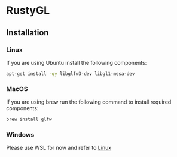 # RustyGL

## Installation

### Linux

If you are using Ubuntu install the following components:

```sh
apt-get install -qy libglfw3-dev libgl1-mesa-dev
```

### MacOS

If you are using brew run the following command to install required components:

```sh
brew install glfw
```

### Windows

Please use WSL for now and refer to [Linux](#Linux)
